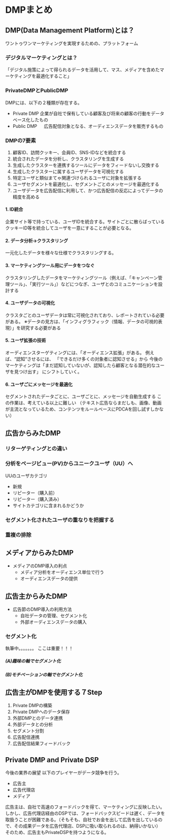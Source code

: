 # DMPまとめ

## DMP(Data Management Platform)とは？


ワントゥワンマーケティングを実現するための、プラットフォーム

### デジタルマーケティングとは？

「デジタル施策によって得られるデータを活用して、マス、メディアを含めたマーケティングを最適化すること」



### PrivateDMPとPublicDMP

DMPには、以下の２種類が存在する。

 * Private DMP
 	企業が自社で保有している顧客及び将来の顧客の行動をデータベース化したもの
 * Public DMP
　	広告配信対象となる、オーディエンスデータを販売するもの

### DMPの7要素

1. 顧客ID、訪問クッキー、会員ID、SNS-IDなどを統合する
2. 統合されたデータを分析し、クラスタリングを生成する
3. 生成したクラスターを連携するツールにデータをフィードないし交換する
4. 生成したクラスターに属するユーザデータを可視化する
5. 特定ユーザと類似まてゃ関連づけられるユーザに対象を拡張する
6. ユーザセグメントを最適化し、セグメントごとのメッセージを最適化する
7. ユーザデータを広告配信に利用して、かつ広告配信の反応によってデータの精度を高める

#### 1. ID統合

企業サイト等で持っている、ユーザIDを統合する。サイトごとに散らばっているクッキーID等を統合してユーザを一意にすることが必要となる。

#### 2. データ分析→クラスタリング

一元化したデータを様々な仕様でクラスタリングする。

#### 3. マーケティングツール用にデータをつなぐ

クラスタリングしたデータをマーケティングツール（例えば、「キャンペーン管理ツール」、「実行ツール」）などにつなぎ、ユーザとのコミュニケーションを設計する

#### 4. ユーザデータの可視化

クラスタごとのユーザデータは常に可視化されており、レポートされている必要がある。
※データの見方は、「インフィグラフィック（情報、データの可視的表現）」を研究する必要がある


#### 5. ユーザ拡張の技術

オーディエンスターゲティングには、「オーディエンス拡張」がある。
例えば、“認知“させるには、
「できるだけ多くの対象者に認知させる」から
今後のマーケティングは「まだ認知していないが、認知したら顧客となる潜在的なユーザを見つけ出す」
にシフトしていく。

#### 6. ユーザごにメッセージを最適化

セグメントされたデータごとに、ユーザごとに、メッセージを自動生成する
この作業は、考えている以上に難しい
（テキスト広告ならまだしも、画像、動画が主流となっているため、コンテンツをルールベースにPDCAを回し試すしかない）


## 広告からみたDMP

### リターゲティングとの違い



### 分析をページビュー(PV)からユニークユーザ（UU）へ


UUのユーザカテゴリ

 * 新規
 * リピーター（購入前）
 * リピーター（購入済み）
 * サイトカテゴリに含まれるかどうか

### セグメント化されたユーザの重なりを把握する

### 重複の排除


## メディアからみたDMP

* メディアのDMP導入の利点
	* メディア分析をオーディエンス単位で行う
 	* オーディエンスデータの提供



## 広告主からみたDMP

* 広告節のDMP導入の利用方法
	* 自社データの管理、セグメント化
	* 外部オーディエンスデータの購入

### セグメント化

執筆中。。。。。。。
ここは重要！！！

##### (A)趣味の軸でセグメント化

##### (B)モチベーションの軸でセグメント化

## 広告主がDMPを使用する７Step

1. Private DMPの構築
2. Private DMPへのデータ保存
3. 外部DMPとのデータ連携
4. 外部データとの分析
5. セグメント分割
6. 広告配信連携
7. 広告配信結果フィードバック

## Private DMP and Private DSP

今後の業界の展望
以下のプレイヤーがデータ競争を行う。

* 広告主
* 広告代理店
* メディア

広告主は、自社で高速のフォードバックを得て、マーケティングに反映したい。
しかし、広告代理店経由のDSPでは、フォードバックスピードは遅く、データを取扱うことが困難である。（そもそも、自社でお金を出して広告を出しているので、その成果データを広告代理店、DSPに吸い取られるのは、納得いかない）
そのため、広告主もPrivateDSPを持つようになる。













